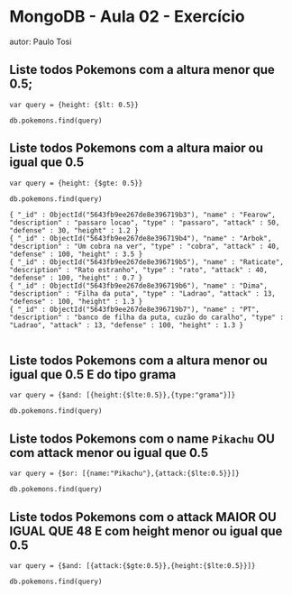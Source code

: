 # MongoDB - Aula 02 - Exercício
autor: Paulo Tosi

## Liste todos Pokemons com a altura **menor que** 0.5;

```
var query = {height: {$lt: 0.5}}

db.pokemons.find(query)

```

## Liste todos Pokemons com a altura **maior ou igual que** 0.5

```
var query = {height: {$gte: 0.5}}

db.pokemons.find(query)

{ "_id" : ObjectId("5643fb9ee267de8e396719b3"), "name" : "Fearow", "description" : "passaro locao", "type" : "passaro", "attack" : 50, "defense" : 30, "height" : 1.2 }
{ "_id" : ObjectId("5643fb9ee267de8e396719b4"), "name" : "Arbok", "description" : "Um cobra na ver", "type" : "cobra", "attack" : 40, "defense" : 100, "height" : 3.5 }
{ "_id" : ObjectId("5643fb9ee267de8e396719b5"), "name" : "Raticate", "description" : "Rato estranho", "type" : "rato", "attack" : 40, "defense" : 100, "height" : 0.7 }
{ "_id" : ObjectId("5643fb9ee267de8e396719b6"), "name" : "Dima", "description" : "Filha da puta", "type" : "Ladrao", "attack" : 13, "defense" : 100, "height" : 1.3 }
{ "_id" : ObjectId("5643fb9ee267de8e396719b7"), "name" : "PT", "description" : "banco de filha da puta, cuzão do caralho", "type" : "Ladrao", "attack" : 13, "defense" : 100, "height" : 1.3 }


```


## Liste todos Pokemons com a altura **menor ou igual que** 0.5 **E** do tipo grama

```
var query = {$and: [{height:{$lte:0.5}},{type:"grama"}]}

db.pokemons.find(query)

```

## Liste todos Pokemons com o name `Pikachu` **OU** com attack **menor ou igual que** 0.5

```
var query = {$or: [{name:"Pikachu"},{attack:{$lte:0.5}}]}

db.pokemons.find(query)

```

## Liste todos Pokemons com o attack **MAIOR OU IGUAL QUE** 48 **E** com  height **menor ou igual que** 0.5

```
var query = {$and: [{attack:{$gte:0.5}},{height:{$lte:0.5}}]}

db.pokemons.find(query)

```